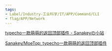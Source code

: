 ```yaml
---
tags:
- Label/Industry-工业科学/IT/APP/Command/CLI
- flag/APP/Network
---
```


[typecho一款萌萌的返回顶部插件 - Sanakeyの小站](https://keymoe.com/archives/10/)

[Sanakey/MoeTop: typecho一款萌萌的返回顶部插件](https://github.com/Sanakey/MoeTop)